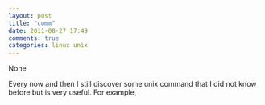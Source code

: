 ```yaml
---
layout: post
title: "comm"
date: 2011-08-27 17:49
comments: true
categories: linux unix
---
```


None


Every now and then I still discover some unix command that I did not know before but is very useful. For example, 


